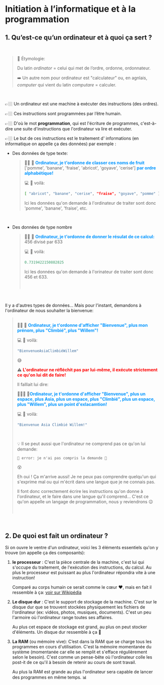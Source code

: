 # Initiation à l’informatique et à la programmation

## 1. Qu’est-ce qu’un ordinateur et à quoi ça sert ?
<br>

> 🔔 Étymologie: 
> 
> Du latin <i>ordinator</i> = celui qui met de l’ordre, ordonne, ordonnateur.
>
> ➡️ Un autre nom pour ordinateur est "calculateur" ou, en agnlais, <i>computer</i> qui vient du latin <i>computare</i> = calculer.

<br>
    
👉🏼 Un ordinateur est une machine à exécuter des instructions (des ordres).

👉🏼 Ces instructions sont programmées par l’être humain. 

👉🏼 D'où le mot <b>programmation</b>, qui est l'écriture de programmes, c'est-à-dire une suite d'instructions que l'ordinateur va lire et exécuter.

👉🏼 Le but de ces instructions est le traitement d'  informations (en informatique on appelle ça des données) par exemple :

  * Des données de type texte:

      >👧🏽 💬 <span style="color:#0095ff;font-weight:bold">Ordinateur, je t'ordonne de classer ces noms de fruit</span> ['pomme', 'banane', 'fraise', 'abricot', 'goyave', 'cerise'] <span style="color:#0095ff;font-weight:bold">par ordre alphabétique!</span>
      >
      > 💻 💬 voilà:
      >```bash
      > [ "abricot", "banane", "cerise", "fraise", "goyave", "pomme" ]
      >```
      >
      > Ici les données qu'on demande à l'ordinateur de traiter sont donc 'pomme', 'banane', 'fraise', etc.

<br>

  * Des données de type nombre 

      >👧🏽 💬 <span style="color:#0095ff;font-weight:bold">Ordinateur, je t'ordonne de donner le résulat de ce calcul:</span>  456 divisé par 633
      >
      > 💻 💬 voilà:
      >```js
      > 0.7319422150882825
      >```
      >
      > Ici les données qu'on demande à l'orinateur de traiter sont donc 456 et 633.
      >
      > <br>

<br>

  Il y a d'autres types de données... Mais pour l'instant, demandons à l'ordinateur de nous souhaiter la bienvenue:

  > <br>
  >👧🏽 💬 <span style="color:#0095ff;font-weight:bold">Ordinateur, je t'ordonne d'afficher "Bienvenue", plus mon prénom, plus "Climbié", plus "Willem"!</span>
  >
  > 💻 💬 voilà:
  >```js
  > "BienvenueAsiaClimbiéWillem"
  >```
  >
  > 😅
  >
  > ⚠️ <span style="color:red;font-weight:bold">L'ordinateur ne réfléchit pas par lui-même, il exécute strictement ce qu'on lui dit de faire!</span>
  > 
  > Il falllait lui dire: 
  >
  >👨🏻‍🏫 💬<span style="color:#0095ff;font-weight:bold">Ordinateur, je t'ordonne d'afficher "Bienvenue", plus un espace, plus Asia, plus un espace, plus "Climbié", plus un espace, plus "Willem", plus un point d'exlacamtion!</span> 
  >
  > 💻 💬 voilà:
  >```js
  > "Bienvenue Asia Climbié Willem!"
  >```
  > <br>
  >
  > 💡 Il se peut aussi que l'ordinateur ne comprend pas ce qu'on lui demande:
  >
  >```
  > 📛 error: je n'ai pas compris la demande 📛
  >```
  > 😵
  >
  > Eh oui ! Ça m'arrive aussi! Je ne peux pas comprendre quelqu'un qui s'exprime mal ou qui m'écrit dans une langue que je ne connais pas. 
  > 
  > Il font donc correctement écrire les instructions qu'on donne à l'ordinateur, et le faire dans une langue qu'il comprend... C'est ce qu'on appelle un langage de programmation, nous y reviendrons 😉
  > 
  > <br>

  <br>

## 2. De quoi est fait un ordinateur ?

Si on ouvre le ventre d'un ordinateur, voici les 3 éléments essentiels qu'on y trouve (on appelle ça des composants):

1. **le processeur** : C'est la pièce centrale de la machine, c'est lui qui s'occupe du traitement, de l'exécution des instructions, du calcul. Au plus le processeur est puissant au plus l'ordinateur répondra vite à une instruction!

   Comparé au corps humain ce serait comme le cœur ❤, mais en fait il ressemble à ça: [voir sur Wikipédia](https://upload.wikimedia.org/wikipedia/commons/e/e7/Intel_80486DX2_bottom.jpg)

2. **Le disque dur** : C'est le support de stockage de la machine. C'est sur le disque dur que se trouvent stockées physiquement les fichiers de l'ordinateur (ex: vidéos, photos, musiques, documents). C'est un peu l'armoire où l'ordinateur range toutes ses affaires.

    Au plus cet espace de stockage est grand, au plus on peut stocker d'éléments. Un disque dur ressemble à ça 💽

3. **La RAM** (ou mémoire vive):  C’est dans la RAM que se charge tous les programmes en cours d'utilisation. C'est la mémoire momentanée du système (momentanée car elle se remplit et s'efface régulièrement selon le besoin). C'est comme un pense-bête où l'ordinateur colle les post-it de ce qu'il à besoin de retenir au cours de sont travail.

    Au plus la RAM est grande au plus l'ordinateur sera capable de lancer des programmes en même temps. 📊




  

